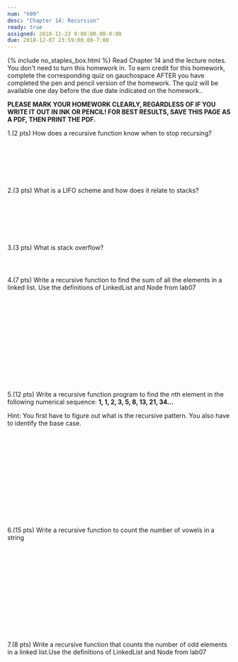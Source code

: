 ```yaml
---
num: "h09"
desc: "Chapter 14: Recursion"
ready: true
assigned: 2018-11-23 9:00:00.00-8:00
due: 2018-12-07 23:59:00.00-7:00
---
```

{% include no_staples_box.html %}
Read Chapter 14 and the lecture notes. You don't need to turn this homework in. To earn credit for this homework, complete the corresponding quiz on gauchospace AFTER you have completed the pen and pencil version of the homework. The quiz will be available one day before the due date indicated on the homework..

<b>PLEASE MARK YOUR HOMEWORK CLEARLY, REGARDLESS OF IF YOU WRITE IT OUT IN INK OR PENCIL! FOR BEST RESULTS, SAVE THIS PAGE AS A PDF, THEN PRINT THE PDF.</b>

1.(2 pts) How does a recursive function know when to stop recursing?
<div style="margin-bottom:8em"></div>

2.(3 pts) What is a LIFO scheme and how does it relate to stacks?
<div style="margin-bottom:8em"></div>

3.(3 pts) What is stack overflow?
<div style="margin-bottom:4em"></div>

4.(7 pts) Write a recursive function to find the sum of all the elements in a linked list. Use the definitions of LinkedList and Node from lab07

<div style="margin-bottom:16em"></div>

<div class="pagebreak"></div>

<div markdown="1">

5.(12 pts) Write a recursive function program to find the *n*th element in the following numerical sequence: **1, 1, 2, 3, 5, 8, 13, 21, 34...**

Hint: You first have to figure out what is the recursive pattern. You also have to identify the base case.
<div style="margin-bottom:16em"></div>
6.(15 pts) Write a recursive function to count the number of vowels in a string

<div style="margin-bottom:16em"></div>

7.(8 pts) Write a recursive function that counts the number of odd elements in a linked list.Use the definitions of LinkedList and Node from lab07



</div>

